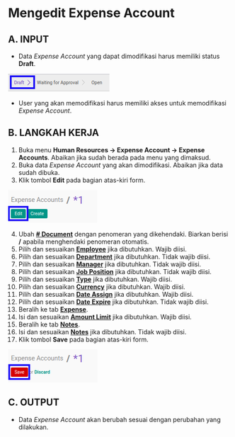 # Mengedit Expense Account

## A. INPUT

* Data *Expense Account* yang dapat dimodifikasi harus memiliki status **Draft**.

![](../../img/expense-account/status-draft.png)

* User yang akan memodifikasi harus memiliki akses untuk memodifikasi *Expense Account*.

## B. LANGKAH KERJA

1. Buka menu **Human Resources -> Expense Account -> Expense Accounts**. Abaikan jika sudah berada pada menu yang dimaksud.
2. Buka data *Expense Account* yang akan dimodifikasi. Abaikan jika data sudah dibuka.
3. Klik tombol **Edit** pada bagian atas-kiri form.

![](../../img/expense-account/tombol-edit.png)

4. Ubah **[# Document](./penjelasan.md#field-no-document)** dengan penomeran yang dikehendaki. Biarkan berisi **/** apabila menghendaki penomeran otomatis.
5. Pilih dan sesuaikan **[Employee](./penjelasan.md#field-employee)** jika dibutuhkan. Wajib diisi.
6. Pilih dan sesuaikan **[Department](./penjelasan.md#field-department)** jika dibutuhkan. Tidak wajib diisi.
7. Pilih dan sesuaikan **[Manager](./penjelasan.md#field-manager)** jika dibutuhkan. Tidak wajib diisi.
8. Pilih dan sesuaikan **[Job Position](./penjelasan.md#field-job-position)** jika dibutuhkan. Tidak wajib diisi.
9. Pilih dan sesuaikan **[Type](./penjelasan.md#field-type)** jika dibutuhkan. Wajib diisi.
10. Pilih dan sesuaikan **[Currency](./penjelasan.md#field-currency)** jika dibutuhkan. Wajib diisi.
11. Pilih dan sesuaikan **[Date Assign](./penjelasan.md#field-date-assign)** jika dibutuhkan. Wajib diisi.
12. Pilih dan sesuaikan **[Date Expire](./penjelasan.md#field-date-expire)** jika dibutuhkan. Tidak wajib diisi.
13. Beralih ke tab **[Expense](./penjelasan.md#tab-expense)**.
14. Isi dan sesuaikan **[Amount Limit](./penjelasan.md#field-amount-limit)** jika dibutuhkan. Wajib diisi.
15. Beralih ke tab **[Notes](./penjelasan.md#tab-notes)**.
16. Isi dan sesuaikan **[Notes](./penjelasan.md#field-notes)** jika dibutuhkan. Tidak wajib diisi.
17. Klik tombol **Save** pada bagian atas-kiri form.

![](../../img/expense-account/tombol-simpan-modifikasi.png)


## C. OUTPUT

* Data *Expense Account* akan berubah sesuai dengan perubahan yang dilakukan.
